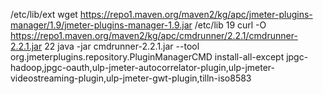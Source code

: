 /etc/lib/ext
wget https://repo1.maven.org/maven2/kg/apc/jmeter-plugins-manager/1.9/jmeter-plugins-manager-1.9.jar
/etc/lib
19 curl -O https://repo1.maven.org/maven2/kg/apc/cmdrunner/2.2.1/cmdrunner-2.2.1.jar
22 java  -jar cmdrunner-2.2.1.jar --tool org.jmeterplugins.repository.PluginManagerCMD install-all-except jpgc-hadoop,jpgc-oauth,ulp-jmeter-autocorrelator-plugin,ulp-jmeter-videostreaming-plugin,ulp-jmeter-gwt-plugin,tilln-iso8583
